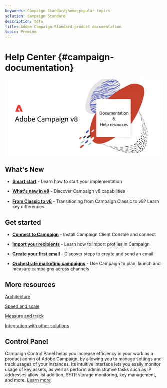 ```yaml
---
keywords: Campaign Standard;home;popular topics
solution: Campaign Standard
description: toto
title: Adobe Campaign Standard product documentation
topic: Premium
---
```


# Help Center {#campaign-documentation}

![](assets/ACCv8.png) 

## What's New

* **[Smart start](start/get-started.md)** -  Learn how to start your implementation

* **[What's new in v8](start/whats-new.md)** - Discover Campaign v8 capabilities

* **[From Classic to v8](start/capability-matrix.md)** - Transitioning from Campaign Classic to v8? Learn key differences

## Get started

* **[Connect to Campaign](start/connect.md)** - Install Campaign Client Console and connect

* **[Import your recipients](start/profiles.md)** - Learn how to import profiles in Campaign

* **[Create your first email](start/create-message.md)** - Discover steps to create and send an email

* **[Orchestrate marketing campaigns](start/campaign-management.md)** - Use Campaign to plan, launch and measure campaigns across channels

## More resources

[Architecture](start/architecture.md)

[Speed and scale](start/whats-new.md)

[Measure and track](start/reporting.md)

[Integration with other solutions](start/integration.md)


## Control Panel

Campaign Control Panel helps you increase efficiency in your work as a product admin of Adobe Campaign, by allowing you to manage settings and track usages of your instances. Its intuitive interface lets you easily monitor usage of key assets, as well as perform administrative tasks such as IP addresses allow list addition, SFTP storage monitoring, key management, and more. [Learn more](https://experienceleague.adobe.com/docs/control-panel/using/control-panel-home.html)
